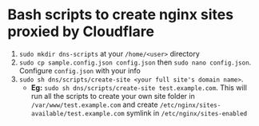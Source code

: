 # Bash scripts to create nginx sites proxied by Cloudflare

1. `sudo mkdir dns-scripts` at your `/home/<user>` directory
2. `sudo cp sample.config.json config.json` then `sudo nano config.json`. Configure `config.json` with your info
3. `sudo sh dns/scripts/create-site <your full site's domain name>`. 
    - **Eg:** `sudo sh dns/scripts/create-site test.example.com`. This will run all the scripts to create your own site folder in `/var/www/test.example.com` and create `/etc/nginx/sites-available/test.example.com` symlink in `/etc/nginx/sites-enabled`
